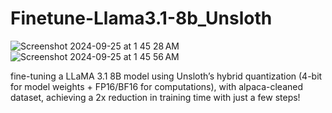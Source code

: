 # Finetune-Llama3.1-8b_Unsloth


![Screenshot 2024-09-25 at 1 45 28 AM](https://github.com/user-attachments/assets/90a01d3a-d647-455f-bebf-7d9f934b8b09)
![Screenshot 2024-09-25 at 1 45 56 AM](https://github.com/user-attachments/assets/785fe915-6dc6-4ce0-820d-5dd85a844d4e)


 fine-tuning a LLaMA 3.1 8B model using Unsloth’s hybrid quantization (4-bit for model weights + FP16/BF16 for computations), with alpaca-cleaned dataset, achieving a 2x reduction in training time with just a few steps!
